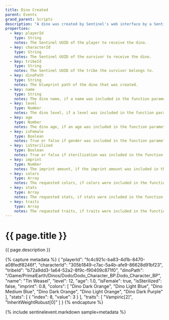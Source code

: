 ```yaml
---
title: Dino Created
parent: Events
grand_parent: Scripts
description: "A dino was created by Sentinel's web interface by a Sentinel script."
properties:
  - key: playerId
    type: String
    notes: The Sentinel UUID of the player to receive the dino.
  - key: characterId
    type: String
    notes: The Sentinel UUID of the survivor to receive the dino.
  - key: tribeId
    type: String
    notes: The Sentinel UUID of the tribe the survivor belongs to.
  - key: dinoPath
    type: String
    notes: The blueprint path of the dino that was created.
  - key: name
    type: String
    notes: The dino name, if a name was included in the function parameters.
  - key: level
    type: Number
    notes: The dino level, if a level was included in the function parameters.
  - key: age
    type: Number
    notes: The dino age, if an age was included in the function parameters.
  - key: isFemale
    type: Boolean
    notes: True or false if gender was included in the function parameters.
  - key: isSterilized
    type: Boolean
    notes: True or false if sterilization was included in the function parameters.
  - key: imprint
    type: Number
    notes: The imprint amount, if the imprint amount was included in the function parameters.
  - key: colors
    type: Array
    notes: The requested colors, if colors were included in the function parameters.
  - key: stats
    type: Array
    notes: The requested stats, if stats were included in the function parameters.
  - key: traits
    type: Array
    notes: The requested traits, if traits were included in the function parameters.
---
```

# {{ page.title }}

{{ page.description }}

{% capture metadata %}
{
  "playerId": "fc4c921c-ba83-4d1b-8470-a08fedf8246f",
  "characterId": "305b1849-c7ac-5a4b-afe9-86628d91bf23",
  "tribeId": "b72a9dd3-1a64-52a2-8f9c-f90409c871f0", 
  "dinoPath": "/Game/PrimalEarth/Dinos/Dodo/Dodo_Character_BP.Dodo_Character_BP",
  "name": "Tin Weasel",
  "level": 12,
  "age": 1.0,
  "isFemale": true,
  "isSterilized": false,
  "imprint": 0.8,
  "colors": [
    "Dino Dark Orange",
    "Dino Light Blue",
    "Dino Medium Blue",
    "Dino Dark Orange",
    "Dino Light Orange",
    "Dino Dark Purple"
  ],
  "stats": [
    {
      "index": 8,
      "value": 3
    }
  ],
  "traits": [
    "Vampiric[2]",
    "InheritWeightRobust[0]"
  ]
}
{% endcapture %}

{% include sentinelevent.markdown sample=metadata %}
